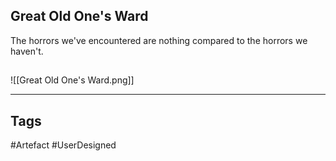 ## Great Old One's Ward
The horrors we've encountered are nothing
compared to the horrors we haven't.
## 
![[Great Old One's Ward.png]]

---
## Tags
#Artefact
#UserDesigned 
